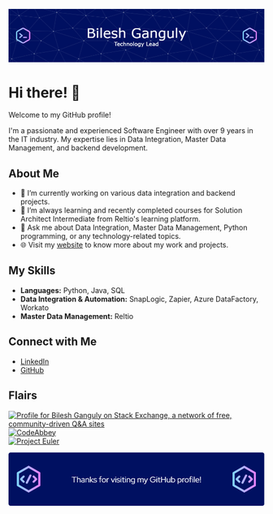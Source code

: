 ![Header](./github-header-image.png)

# Hi there! 👋

Welcome to my GitHub profile!

I'm a passionate and experienced Software Engineer with over 9 years in the IT industry. My expertise lies in Data Integration, Master Data Management, and backend development.

## About Me

- 🔭 I’m currently working on various data integration and backend projects.
- 🌱 I’m always learning and recently completed courses for Solution Architect Intermediate from Reltio's learning platform.
- 💬 Ask me about Data Integration, Master Data Management, Python programming, or any technology-related topics.
- 🌐 Visit my [website](https://bileshg.github.io) to know more about my work and projects.

## My Skills

- **Languages:** Python, Java, SQL
- **Data Integration & Automation:** SnapLogic, Zapier, Azure DataFactory, Workato
- **Master Data Management:** Reltio
  
## Connect with Me

- [LinkedIn](https://www.linkedin.com/in/bilesh-ganguly/)
- [GitHub](https://github.com/bileshg)

## Flairs

<a href="https://stackexchange.com/users/8011176">
<img src="https://stackexchange.com/users/flair/8011176.png" width="215" height="60" alt="Profile for Bilesh Ganguly on Stack Exchange, a network of free, community-driven Q&amp;A sites" title="Profile for Bilesh Ganguly on Stack Exchange, a network of free, community-driven Q&amp;A sites"></a><br/>

<a href="https://www.codeabbey.com/index/user_banner/bileshganguly.png">
<img src="https://www.codeabbey.com/index/user_banner/bileshganguly.png" width="215" height="60" alt="CodeAbbey"></a><br/>

<a href="https://projecteuler.net/profile/bileshg.png">
<img src="https://projecteuler.net/profile/bileshg.png" width="215" height="60" alt="Project Euler"></a><br/>

![Footer](./github-footer-image.png)

